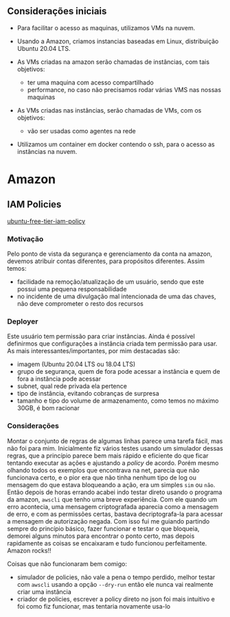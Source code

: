 ## Considerações iniciais

* Para facilitar o acesso as maquinas, utilizamos VMs na nuvem.
* Usando a Amazon, criamos instancias baseadas em Linux, distribuição Ubuntu 20.04 LTS.

* As VMs criadas na amazon serão chamadas de instâncias, com tais objetivos:
    - ter uma maquina com acesso compartilhado
    - performance, no caso não precisamos rodar várias VMS nas nossas maquinas

* As VMs criadas nas instâncias, serão chamadas de VMs, com os objetivos:
    - vão ser usadas como agentes na rede

* Utilizamos um container em docker contendo o ssh, para o acesso as instâncias 
    na nuvem.

# Amazon
## IAM Policies
[ubuntu-free-tier-iam-policy](ubuntu-free-tier-iam-policy.json)
### Motivação
Pelo ponto de vista da segurança e gerenciamento da conta na amazon, devemos atribuir contas diferentes, para propósitos diferentes. Assim temos:
- facilidade na remoção/atualização de um usuário, sendo que este possui uma pequena responsabilidade
- no incidente de uma divulgação mal intencionada de uma das chaves, não deve comprometer o resto dos recursos

### Deployer
Este usuário tem permissão para criar instâncias. Ainda é possível definirmos que configurações a instância criada tem permissão para usar. As mais interessantes/importantes, por mim destacadas são:
- imagem (Ubuntu 20.04 LTS ou 18.04 LTS)
- grupo de segurança, quem de fora pode acessar a instância e quem de fora a instância pode acessar 
- subnet, qual rede privada ela pertence
- tipo de instância, evitando cobranças de surpresa
- tamanho e tipo do volume de armazenamento, como temos no máximo 30GB, é bom racionar

### Considerações
Montar o conjunto de regras de algumas linhas parece uma tarefa fácil, mas não foi para mim.
Inicialmente fiz vários testes usando um simulador dessas regras, que a princípio parece bem mais rápido e eficiente do que ficar tentando executar as ações e ajustando a _policy_ de acordo. Porém mesmo olhando todos os exemplos que encontrava na net, parecia que não funcionava certo, e o pior era que não tinha nenhum tipo de log ou mensagem do que estava bloqueando a ação, era um simples `sim` ou `não`. Então depois de horas errando acabei indo testar direto usando o programa da amazon, `awscli` que tenho uma breve experiência. Com ele quando um erro acontecia, uma mensagem criptografada aparecia como a mensagem de erro, e com as permissões certas, bastava decriptografa-la para acessar a mensagem de autorização negada. Com isso fui me guiando partindo sempre do princípio básico, fazer funcionar e testar o que bloqueia, demorei alguns minutos para encontrar o ponto certo, mas depois rapidamente as coisas se encaixaram e tudo funcionou perfeitamente. Amazon rocks!!

Coisas que não funcionaram bem comigo:
- simulador de policies, não vale a pena o tempo perdido, melhor testar com `awscli` usando a opção `--dry-run` então ele nunca vai realmente criar uma instância
- criador de policies, escrever a policy direto no json foi mais intuitivo e foi como fiz funcionar, mas tentaria novamente usa-lo
